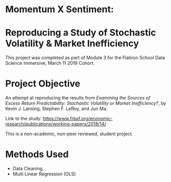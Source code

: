 # Momentum X Sentiment:
# Reproducing a Study of Stochastic Volatility & Market Inefficiency

This project was completed as part of Module 3 for the Flatiron School Data Science Immersive, March 11 2019 Cohort.


# Project Objective

An attempt at reproducing the results from <i>Examining the Sources of Excess Return Predictability: Stochastic Volatility or Market Inefficiency?</i>, by Kevin J. Lansing, Stephen F. LeRoy, and Jun Ma. 

Link to the study: https://www.frbsf.org/economic-research/publications/working-papers/2018/14/

This is a non-academic, non-peer reviewed, student project.

# Methods Used

* Data Cleaning
* Multi Linear Regression (OLS)
